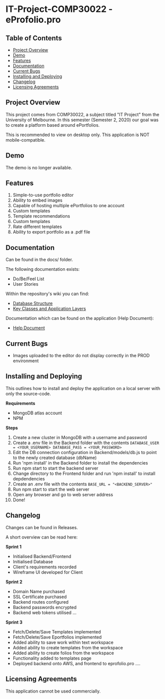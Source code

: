 
# IT-Project-COMP30022 - eProfolio.pro

## Table of Contents
  * [Project Overview](#project-overview)
  * [Demo](#demo)
  * [Features](#features)
  * [Documentation](#documentation)
  * [Current Bugs](#current-bugs)
  * [Installing and Deploying](#installing-and-deploying)
  * [Changelog](#changelog)
  * [Licensing Agreements](#licensing-agreements)


## Project Overview

This project comes from COMP30022, a subject titled "IT Project" from the University of Melbourne. In this semester (Semester 2, 2020) our goal was to create a platform based around ePortfolios. 

This is recommended to view on desktop only. This application is NOT mobile-compatible.

## Demo
The demo is no longer available.

## Features

 1. Simple-to-use portfolio editor 
 2. Ability to embed images 
 3. Capable of hosting multiple ePortfolios to one account
 4. Custom templates
 5. Template recommendations
 6. Custom templates
 7. Rate different templates
 8. Ability to export portfolio as a .pdf file


## Documentation
Can be found in the docs/ folder. 

The following documentation exists:

 - Do/Be/Feel List
 - User Stories
 
Within the repository's wiki you can find:

- [Database Structure](https://github.com/cairinmisa/IT-Project-COMP30022/wiki/Database-Structure)
- [Key Classes and Application Layers](https://github.com/cairinmisa/IT-Project-COMP30022/wiki/Key-Classes-and-Application-Layers)

Documentation which can be found on the application (Help Document):

- [Help Document](https://docs.google.com/document/d/1HoYN8A0IrbEWNTto792i_U9gfFQoHwWA-5yxTTsOQHI/edit)


## Current Bugs
- Images uploaded to the editor do not display correctly in the PROD environment


## Installing and Deploying
This outlines how to install and deploy the application on a local server with only the source-code.

**Requirements**

 - MongoDB atlas account
 - NPM

**Steps**
1. Create a new cluster in MongoDB with a username and password
2. Create a .env file in the Backend folder with the contents
 `DATABASE_USER = <YOUR_USERNAME>
  DATABASE_PASS = <YOUR_PASSWORD>`
3. Edit the DB connection configuration in Backend/models/db.js to point to the newly created database (dbName)
4. Run 'npm install' in the Backend folder to install the dependencies
5. Run npm start to start the backend server
6. Change directory to the Frontend folder and run 'npm install' to install depdendencies 
7. Create an .env file with the contents `BASE_URL = "<BACKEND_SERVER>"`
8. Run npm start to start the web server
9. Open any browser and go to web server address
10. Done!

## Changelog
Changes can be found in Releases.

A short overview can be read here:

**Sprint 1**

* Initialised Backend/Frontend
* Initialised Database
* Client's requirements recorded
* Wireframe UI developed for Client


**Sprint 2**

* Domain Name purchased
* SSL Certificate purchased
* Backend routes configured
* Backend passwords encrypted
* Backend web tokens utilised
...

**Sprint 3**

* Fetch/Delete/Save Templates implemented
* Fetch/Delete/Save Eportfolios implemented
* Added ability to save work within text workspace
* Added ability to create templates from the workspace
* Added ability to create folios from the workspace
* Functionality added to templates page
* Deployed backend onto AWS, and frontend to eprofolio.pro
....

## Licensing Agreements
This application cannot be used commercially.


